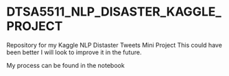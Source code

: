 # DTSA5511_NLP_DISASTER_KAGGLE_PROJECT
Repository for my Kaggle NLP Distaster Tweets Mini Project
This could have been better I will look to improve it in the future. 

My process can be found in the notebook 
